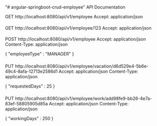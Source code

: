 "# angular-springboot-crud-employee" 
API Documentation

GET http://localhost:8080/api/v1/employee
Accept: application/json

####

GET http://localhost:8080/api/v1/employee/123
Accept: application/json

####

POST http://localhost:8080/api/v1/employee
Accept: application/json
Content-Type: application/json

{
 "employeeType" : "MANAGER"
}


###

PUT http://localhost:8080/api/v1/employee/vacation/d6d529e4-5b6e-49c4-8afa-12713e2586d1
Accept: application/json
Content-Type: application/json

{
  "requestedDays" : 25
}

###

PUT http://localhost:8080/api/v1/employee/work/add98fe9-bb26-4e7a-83ef-58805905d85a
Accept: application/json
Content-Type: application/json

{
  "workingDays" : 250
}
